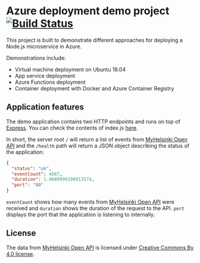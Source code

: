 # Azure deployment demo project [![Build Status](https://travis-ci.org/haagahelia/app-deployment-demo.svg?branch=master)](https://travis-ci.org/haagahelia/app-deployment-demo)

This project is built to demonstrate different approaches for deploying a Node.js microservice in Azure.

Demonstrations include:

* Virtual machine deployment on Ubuntu 18.04
* App service deployment
* Azure Functions deployment
* Container deployment with Docker and Azure Container Registry

## Application features

The demo application contains two HTTP endpoints and runs on top of [Express](https://expressjs.com/). You can check the contents of index.js [here](https://github.com/haagahelia/app-deployment-demo/blob/master/index.js).

In short, the server root `/` will return a list of events from [MyHelsinki Open API](http://open-api.myhelsinki.fi/) and the `/health` path will return a JSON object describing the status of the application:

```json
{
  "status": "ok",
  "eventCount": 4667,
  "duration": 1.4089999198913574,
  "port": "80"
}
```

`eventCount` shows how many events from [MyHelsinki Open API](http://open-api.myhelsinki.fi/) were received and `duration` shows the duration of the request to the API. `port` displays the port that the application is listening to internally.

## License

The data from [MyHelsinki Open API](http://open-api.myhelsinki.fi/) is licensed under [Creative Commons By 4.0 license](http://open-api.myhelsinki.fi/terms).
